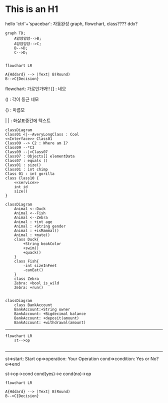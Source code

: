 This is an H1
================

hello
'ctrl'+'spacebar': 자동완성
graph, flowchart, class???? ddx?

```mermaid
graph TD;
    A얌얌얌얌-->B;
    A얌얌얌얌-->C;
    B-->D;
    C-->D;


```

```mermaid
flowchart LR

A{Hddard} --> |Text| B(Round)
B-->C{Decision}

```
flowchart: 가로인가봐!!
[] : 네모

() : 각이 둥근 네모

{} : 마름모

| | : 화살표중간에 텍스트




```mermaid
classDiagram
Class01 <|--AveryLongClass : Cool
<<Interface>> Class01
Class09 --> C2 : Where am I?
Class09 --*C3
Class09 --|>Class07
Class07 : Objects[] elementData
Class07 : equals ()
Class01 : size()
Class01 : int chimp
Class 01 : int gorilla
class Class10 {
    <<service>>
    int id
    size()
}
```

```mermaid
classDiagram
    Animal <--Duck
    Animal <--Fish
    Animal <--Zebra
    Animal : +int age
    Animal : +String gender
    Animal : +isMammal()
    Animal : +mate()
    class Duck{
        +String beakColor
        +swim()
        +quack()
    }
    class Fish{
        -int sizeInFeet
        -canEat()
    }
    class Zebra
    Zebra: +bool is_wild
    Zebra: +run()
    
```


```mermaid
classDiagram
    class BankAccount
    BankAccount:+String owner
    BankAccount: +Bigdecimal balance
    BankAccount: +deposit(amount)
    BankAccount: +withdrawal(amount)
```

----------------------------------
```mermaid
flowchart LR
    st-->op
    
```
--------------------------
st=>start: Start
op=>operation: Your Operation
cond=>condition: Yes or No?
e=>end

st->op->cond
cond(yes)->e
cond(no)->op

```mermaid
flowchart LR

A{Hddard} --> |Text| B(Round)
B-->C{Decision}

```





